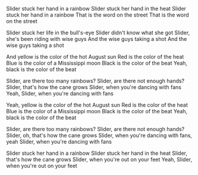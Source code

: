 Slider stuck her hand in a rainbow
Slider stuck her hand in the heat
Slider stuck her hand in a rainbow
That is the word on the street
That is the word on the street

Slider stuck her life in the bull's-eye
Slider didn't know what she got
Slider, she's been riding with wise guys
And the wise guys taking a shot
And the wise guys taking a shot

And yellow is the color of the hot August sun
Red is the color of the heat
Blue is the color of a Mississippi moon
Black is the color of the beat
Yeah, black is the color of the beat

Slider, are there too many rainbows?
Slider, are there not enough hands?
Slider, that's how the cane grows
Slider, when you're dancing with fans
Yeah, Slider, when you're dancing with fans

Yeah, yellow is the color of the hot August sun
Red is the color of the heat
Blue is the color of a Mississippi moon
Black is the color of the beat
Yeah, black is the color of the beat

Slider, are there too many rainbows?
Slider, are there not enough hands?
Slider, oh, that's how the cane grows
Slider, when you're dancing with fans, yeah
Slider, when you're dancing with fans

Slider stuck her hand in a rainbow
Slider stuck her hand in the heat
Slider, that's how the cane grows
Slider, when you're out on your feet
Yeah, Slider, when you're out on your feet
